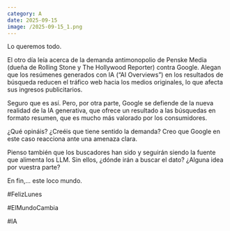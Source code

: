 ```yaml
--- 
category: A 
date: 2025-09-15 
image: /2025-09-15_1.png 
--- 
```


Lo queremos todo. 

El otro día leía acerca de la demanda antimonopolio de Penske Media (dueña de Rolling Stone y The Hollywood Reporter) contra Google. Alegan que los resúmenes generados con IA (“AI Overviews”) en los resultados de búsqueda reducen el tráfico web hacia los medios originales, lo que afecta sus ingresos publicitarios.

Seguro que es así. Pero, por otra parte, Google se defiende de la nueva realidad de la IA generativa, que ofrece un resultado a las búsquedas en formato resumen, que es mucho más valorado por los consumidores. 

¿Qué opináis? ¿Creéis que tiene sentido la demanda? Creo que Google en este caso reacciona ante una amenaza clara. 

Pienso también que los buscadores han sido y seguirán siendo la fuente que alimenta los LLM. Sin ellos, ¿dónde irán a buscar el dato? ¿Alguna idea por vuestra parte?

En fin,... este loco mundo.

#FelizLunes

#ElMundoCambia

#IA